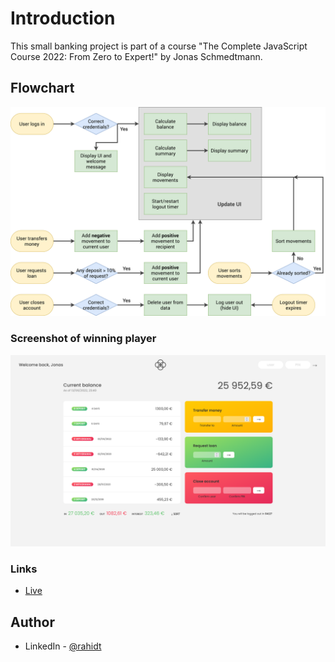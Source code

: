 # Introduction

This small banking project is part of a course "The Complete JavaScript Course 2022: From Zero to Expert!" by Jonas Schmedtmann.

## Flowchart

![Flowchart](Bankist-flowchart.png)

### Screenshot of winning player

![Screenshot](Screenshot.png)

### Links

- [Live](https://bankist-rahidt.netlify.app/)

## Author

- LinkedIn - [@rahidt](https://www.linkedin.com/in/rahidt/)

